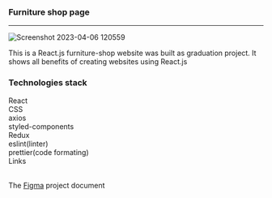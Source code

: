 <h3>Furniture shop page</h3>
<hr>

![Screenshot 2023-04-06 120559](https://user-images.githubusercontent.com/113887977/230291809-6d06c087-682b-444a-88d9-3d343bf22f97.jpg)





This is a React.js furniture-shop website was built as graduation project. It shows all benefits of creating websites using React.js 

<h3>Technologies stack</h3> 
React <br>
CSS <br>
axios <br>
styled-components <br>
Redux <br>
eslint(linter) <br>
prettier(code formating) <br>
Links <br> <br>

The <a href="https://www.figma.com/file/bvYj30y0b85V2xNTPadlwn/FE6-Final-Project?node-id=0-1&t=GZG8YkQD8D5fBqnh-0" > Figma</a> project document 
